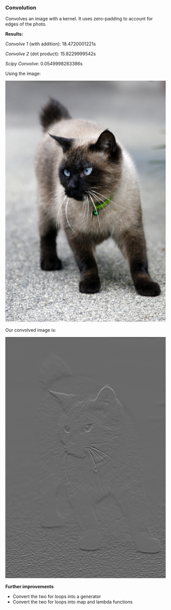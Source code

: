 ### Convolution

Convolves an image with a kernel. It uses zero-padding to account for edges of the photo.

**Results:**

*Convolve 1* (with addition): 18.4720001221s

*Convolve 2* (dot product): 15.8229999542s

*Scipy Convolve*: 0.0549998283386s

Using the image:

![alt text](https://github.com/birdievera/Convolution/blob/master/cat.jpg "Cat")

Our convolved image is:

![alt text](https://github.com/birdievera/Convolution/blob/master/example.jpg "Convolved cat")


**Further improvements**

* Convert the two for loops into a generator
* Convert the two for loops into map and lambda functions
